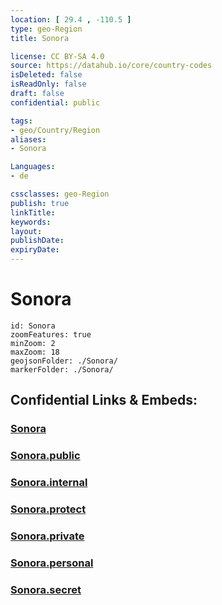 ```yaml
---
location: [ 29.4 , -110.5 ] 
type: geo-Region
title: Sonora

license: CC BY-SA 4.0
source: https://datahub.io/core/country-codes
isDeleted: false
isReadOnly: false
draft: false
confidential: public

tags:
- geo/Country/Region
aliases:
- Sonora

Languages:
- de

cssclasses: geo-Region
publish: true
linkTitle: 
keywords: 
layout: 
publishDate: 
expiryDate: 
---
```


# Sonora

```leaflet
id: Sonora
zoomFeatures: true 
minZoom: 2 
maxZoom: 18
geojsonFolder: ./Sonora/
markerFolder: ./Sonora/
```


## Confidential Links & Embeds: 

### [Sonora](/_Standards/Earth/Continent/America~Central/Mexico/States~Mexico/Sonora.md) 

### [Sonora.public](/_public/Earth/Continent/America~Central/Mexico/States~Mexico/Sonora.public.md) 

### [Sonora.internal](/_internal/Earth/Continent/America~Central/Mexico/States~Mexico/Sonora.internal.md) 

### [Sonora.protect](/_protect/Earth/Continent/America~Central/Mexico/States~Mexico/Sonora.protect.md) 

### [Sonora.private](/_private/Earth/Continent/America~Central/Mexico/States~Mexico/Sonora.private.md) 

### [Sonora.personal](/_personal/Earth/Continent/America~Central/Mexico/States~Mexico/Sonora.personal.md) 

### [Sonora.secret](/_secret/Earth/Continent/America~Central/Mexico/States~Mexico/Sonora.secret.md)

